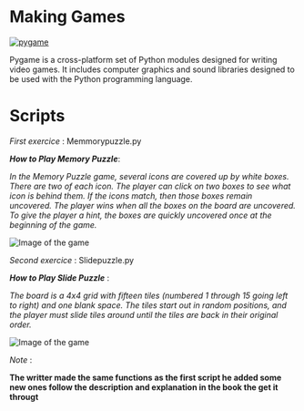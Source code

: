 # Making Games

[![pygame](https://xivilization.net/~marek/tex/pygame/pygame_logo.png)](https://nodesource.com/products/nsolid)

Pygame is a cross-platform set of Python modules designed for writing video games. It includes computer graphics and sound libraries designed to be used with the Python programming language.


# Scripts  

_First exercice_ : Memmorypuzzle.py  

**_How to Play Memory Puzzle_**:  

_In the Memory Puzzle game, several icons are covered up by white boxes. There are two of each
icon. The player can click on two boxes to see what icon is behind them. If the icons match, then
those boxes remain uncovered. The player wins when all the boxes on the board are uncovered.
To give the player a hint, the boxes are quickly uncovered once at the beginning of the game._

 ![Image of the game](https://inventwithpython.com/pygame/chapter3_files/image001.jpg)


_Second exercice_ : Slidepuzzle.py

**_How to Play Slide Puzzle_** :  

_The board is a 4x4 grid with fifteen tiles (numbered 1 through 15 going left to right) and one
blank space. The tiles start out in random positions, and the player must slide tiles around until
the tiles are back in their original order._

![Image of the game](https://inventwithpython.com/pygame/chapter4_files/image001.jpg)

_Note_ :  

**The writter made the same functions as the first script he added some new ones follow the description and explanation in the book the get it througt**